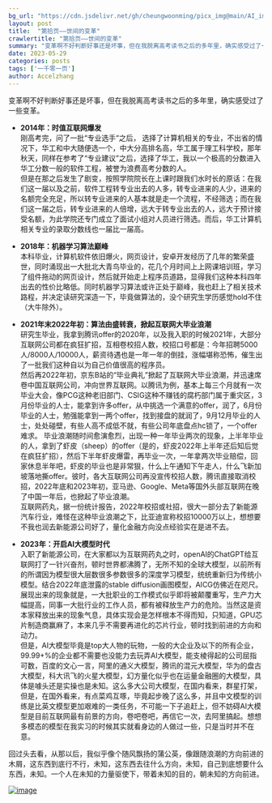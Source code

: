 ```yaml
---
bg_url: "https://cdn.jsdelivr.net/gh/cheungwoonming/picx_img@main/AI_img/AI-image-016.jpg"
layout: post
title:  "第拾页——世间的变革"
crawlertitle: "第拾页——世间的变革"
summary: "变革啊不好判断好事还是坏事，但在我脱离高考读书之后的多年里，确实感受过了一些变革..."
date: 2023-05-29
categories: posts
tags: ['一千零一页']
author: Accelzhang
---
```


变革啊不好判断好事还是坏事，但在我脱离高考读书之后的多年里，确实感受过了一些变革。

* **2014年：时值互联网爆发**<br />
刚高考完，问了一批“专业选手“之后， 选择了计算机相关的专业，不出省的情况下，华工和中大随便选一个，中大分高排名高，华工属于理工科学校，那年秋天，同样在参考了“专业建议”之后，选择了华工，我以一个极高的分数进入华工分数一般的软件工程，被誉为浪费高考分数的人。<br />
但是在那之后发生了剧变，按照学院院长在上课时跟我们水时长的原话：在我们这一届以及之前，软件工程转专业出去的人多，转专业进来的人少，进来的名额完全充足，所以转专业进来的人基本就是走一个流程，不经筛选；而在我们这一届之后，转专业进来的人倍增，远大于转专业出去的人，远大于预计接受名额，为此学院还专门成立了面试小组对人员进行筛选。而后，华工计算机相关专业的录取分数线也一届比一届高。


* **2018年：机器学习算法巅峰**<br />
本科毕业，计算机软件依旧爆火，网页设计，安卓开发经历了几年的繁荣盛世，同时涌现出一大批北大青鸟毕业的，花几个月时间上上网课培训班，学习了组件拖动的网页设计，然后就开始走上程序员道路，显得我们这种本科四年出去的性价比略低。同时机器学习算法或许正处于巅峰，我也赶上了相关技术路程，并决定读研究深造一下，毕竟做算法的，没个研究生学历感觉hold不住（大牛除外）。


* **2021年末2022年初：算法由盛转衰，掀起互联网大毕业浪潮**<br />
研究生毕业，我拿到腾讯offer的2020年，以及我入职的时候2021年，大部分互联网公司都在疯狂扩招，互相卷校招人数，校招口号都是：今年招聘5000人/8000人/10000人，薪资待遇也是一年一年的倒挂，涨幅堪称恐怖，催生出了一批我们这种自以为自己价值很高的程序员。<br />
然后再2022年初，京东B站的“毕业典礼”掀起了互联网大毕业浪潮，并迅速席卷中国互联网公司，冲向世界互联网。以腾讯为例，基本上每三个月就有一次毕业大会，像PCG这种老旧部门、CSIG这种不赚钱的腐朽部门属于重灾区，3月份毕业的人士，能拿到许多offer，从中挑选一个满意的offer，润了，6月份毕业的人士，勉强能拿到一两个offer，找到接盘的就润了，9月12月毕业的人士，处处碰壁，有些人高不成低不就，有些公司年底盘点hc锁了，一个offer难求。
毕业浪潮随时间愈演愈烈，出现一种一年毕业两次的现象，上半年毕业的人，拿到了虾皮（sheep）的offer（是的，虾皮2022年上半年还后知后觉在疯狂扩招），然后下半年虾皮爆雷，再毕业一次，一年拿两次毕业赔偿，回家休息半年吧，虾皮的毕业也是非常狠，什么上午通知下午走人，什么飞新加坡落地撕offer。彼时，各大互联网公司再没宣传校招人数，腾讯直接取消校招，2022年底和2023年初，亚马逊、Google、Meta等国外头部互联网在晚了中国一年后，也掀起了毕业浪潮。<br />
互联网药丸，据一份统计报告，2022年校招或社招，很大一部分去了新能源汽车行业，难怪在这种毕业浪潮之下，比亚迪宣称校招10000万以上，想想要不我也润去新能源公司好了，量化金融方向没点经验实在是进不去。


* **2023年：开启AI大模型时代**<br />
入职了新能源公司，在大家都以为互联网药丸之时，openAI的ChatGPT给互联网打了一针兴奋剂，顿时世界都沸腾了，无所不知的全球大模型，以前所有的所谓因为模型很大层数很多参数很多的深度学习模型，统统重新归为传统小模型。结合2022年底泄露的stable diffusion画图模型，AICG仿佛近在咫尺。展现出来的现象就是，一大批职业的工作模式似乎即将被颠覆重写，生产力大幅提高，同事一大批行业的工作人员，都有被释放生产力的危险。当然这是资本家释放出来的现象气息，具体实现会是怎样根本不得而知，只知道，GPU芯片制造商赢麻了，本来几乎不需要再进化的芯片行业，顿时找到前进的方向和动力。<br />
但是，AI大模型毕竟是top大人物的玩物，一般的大企业及以下的所有企业，99.99+%的企业都不需要也没能力去玩弄AI大模型，能支棱得起的公司屈指可数，百度的文心一言，阿里的通义大模型，腾讯的混元大模型，华为的盘古大模型，科大讯飞的火星大模型，幻方量化似乎也在运量金融圈的大模型，具体是噱头还是实操也是未知。这么多大公司大模型，在国内看来，群星打架，但是，在国外看来，有点菜鸡互啄，毕竟起步晚了这么多，并且中文模型的训练是比英文模型更加艰难的一类任务，不可能一下子追赶上，但不妨碍AI大模型是目前互联网最有前景的方向，卷吧卷吧，再信它一次，去阿里搞起。想想多模态的模型在我实习的时候其实就看身边的人做过一些，只是当时并不在意。

回过头去看，从那以后，我似乎像个随风飘扬的蒲公英，像跟随浪潮的方向前进的木屑，这东西到底行不行，未知，这东西去往什么方向，未知，自己到底想要什么东西，未知。一个人在未知的力量驱使下，带着未知的目的，朝未知的方向前进。

[![image](https://cdn.jsdelivr.net/gh/cheungwoonming/picx_img@main/AI_img/AI-image-016.jpg)](https://cdn.jsdelivr.net/gh/cheungwoonming/picx_img@main/AI_img/AI-image-016.jpg)

